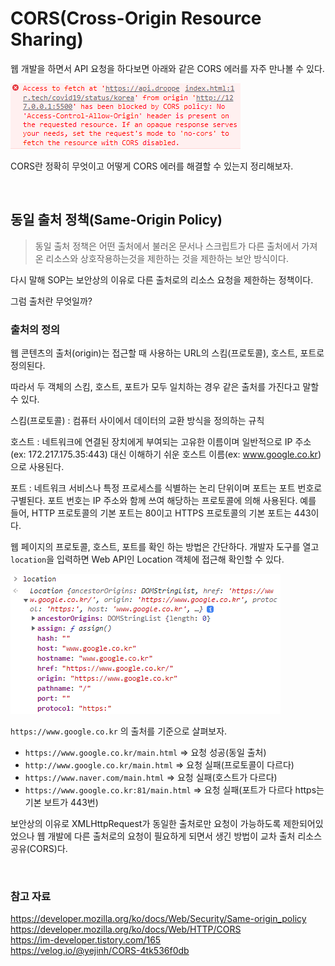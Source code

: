 # CORS(Cross-Origin Resource Sharing)

웹 개발을 하면서 API 요청을 하다보면 아래와 같은 CORS 에러를 자주 만나볼 수 있다.

![CORS](https://github.com/chanyDev/TIL/blob/main/img/Web/CORS%20%EC%97%90%EB%9F%AC.PNG?raw=true)

CORS란 정확히 무엇이고 어떻게 CORS 에러를 해결할 수 있는지 정리해보자.

<br>

## 동일 출처 정책(Same-Origin Policy)

> 동일 출처 정책은 어떤 출처에서 불러온 문서나 스크립트가 다른 출처에서 가져온 리소스와 상호작용하는것을 제한하는 것을 제한하는 보안 방식이다.

다시 말해 SOP는 보안상의 이유로 다른 출처로의 리소스 요청을 제한하는 정책이다.

그럼 출처란 무엇일까?

### 출처의 정의

웹 콘텐츠의 출처(origin)는 접근할 때 사용하는 URL의 스킴(프로토콜), 호스트, 포트로 정의된다.

따라서 두 객체의 스킴, 호스트, 포트가 모두 일치하는 경우 같은 출처를 가진다고 말할 수 있다.

스킴(프로토콜) : 컴퓨터 사이에서 데이터의 교환 방식을 정의하는 규칙

호스트 : 네트워크에 연결된 장치에게 부여되는 고유한 이름이며 일반적으로 IP 주소(ex: 172.217.175.35:443) 대신 이해하기 쉬운 호스트 이름(ex: www.google.co.kr)으로 사용된다.

포트 : 네트워크 서비스나 특정 프로세스를 식별하는 논리 단위이며 포트는 포트 번호로 구별된다. 포트 번호는 IP 주소와 함께 쓰여 해당하는 프로토콜에 의해 사용된다. 예를 들어, HTTP 프로토콜의 기본 포트는 80이고 HTTPS 프로토콜의 기본 포트는 443이다.

웹 페이지의 프로토콜, 호스트, 포트를 확인 하는 방법은 간단하다. 개발자 도구를 열고 `location`을 입력하면 Web API인 Location 객체에 접근해 확인할 수 있다.

![Location 객체](https://github.com/chanyDev/TIL/blob/main/img/Web/Location%20%EA%B0%9D%EC%B2%B4.PNG?raw=true)

`https://www.google.co.kr` 의 출처를 기준으로 살펴보자.

- `https://www.google.co.kr/main.html` => 요청 성공(동일 출처)
- `http://www.google.co.kr/main.html` => 요청 실패(프로토콜이 다르다)
- `https://www.naver.com/main.html` => 요청 실패(호스트가 다르다)
- `https://www.google.co.kr:81/main.html` => 요청 실패(포트가 다르다 https는 기본 보트가 443번)

보안상의 이유로 XMLHttpRequest가 동일한 출처로만 요청이 가능하도록 제한되어있었으나 웹 개발에 다른 출처로의 요청이 필요하게 되면서 생긴 방법이 교차 출처 리소스 공유(CORS)다.

<br>

### 참고 자료

https://developer.mozilla.org/ko/docs/Web/Security/Same-origin_policy<br>
https://developer.mozilla.org/ko/docs/Web/HTTP/CORS<br>
https://im-developer.tistory.com/165<br>
https://velog.io/@yejinh/CORS-4tk536f0db
